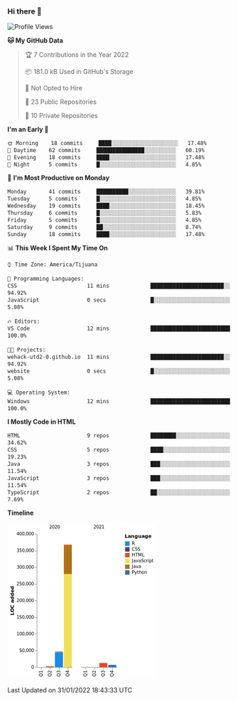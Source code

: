 ### Hi there 👋

<!--START_SECTION:waka-->
![Profile Views](http://img.shields.io/badge/Profile%20Views-0-blue)

**🐱 My GitHub Data** 

> 🏆 7 Contributions in the Year 2022
 > 
> 📦 181.0 kB Used in GitHub's Storage 
 > 
> 🚫 Not Opted to Hire
 > 
> 📜 23 Public Repositories 
 > 
> 🔑 10 Private Repositories  
 > 
**I'm an Early 🐤** 

```text
🌞 Morning    18 commits     ████░░░░░░░░░░░░░░░░░░░░░   17.48% 
🌆 Daytime    62 commits     ███████████████░░░░░░░░░░   60.19% 
🌃 Evening    18 commits     ████░░░░░░░░░░░░░░░░░░░░░   17.48% 
🌙 Night      5 commits      █░░░░░░░░░░░░░░░░░░░░░░░░   4.85%

```
📅 **I'm Most Productive on Monday** 

```text
Monday       41 commits     ██████████░░░░░░░░░░░░░░░   39.81% 
Tuesday      5 commits      █░░░░░░░░░░░░░░░░░░░░░░░░   4.85% 
Wednesday    19 commits     ████░░░░░░░░░░░░░░░░░░░░░   18.45% 
Thursday     6 commits      █░░░░░░░░░░░░░░░░░░░░░░░░   5.83% 
Friday       5 commits      █░░░░░░░░░░░░░░░░░░░░░░░░   4.85% 
Saturday     9 commits      ██░░░░░░░░░░░░░░░░░░░░░░░   8.74% 
Sunday       18 commits     ████░░░░░░░░░░░░░░░░░░░░░   17.48%

```


📊 **This Week I Spent My Time On** 

```text
⌚︎ Time Zone: America/Tijuana

💬 Programming Languages: 
CSS                      11 mins             ███████████████████████░░   94.92% 
JavaScript               0 secs              █░░░░░░░░░░░░░░░░░░░░░░░░   5.08%

🔥 Editors: 
VS Code                  12 mins             █████████████████████████   100.0%

🐱‍💻 Projects: 
wehack-utd2-0.github.io  11 mins             ███████████████████████░░   94.92% 
website                  0 secs              █░░░░░░░░░░░░░░░░░░░░░░░░   5.08%

💻 Operating System: 
Windows                  12 mins             █████████████████████████   100.0%

```

**I Mostly Code in HTML** 

```text
HTML                     9 repos             ████████░░░░░░░░░░░░░░░░░   34.62% 
CSS                      5 repos             ████░░░░░░░░░░░░░░░░░░░░░   19.23% 
Java                     3 repos             ███░░░░░░░░░░░░░░░░░░░░░░   11.54% 
JavaScript               3 repos             ███░░░░░░░░░░░░░░░░░░░░░░   11.54% 
TypeScript               2 repos             ██░░░░░░░░░░░░░░░░░░░░░░░   7.69%

```


**Timeline**

![Chart not found](https://raw.githubusercontent.com/Aarushi-Pandey/Aarushi-Pandey/main/charts/bar_graph.png) 


 Last Updated on 31/01/2022 18:43:33 UTC
<!--END_SECTION:waka-->
